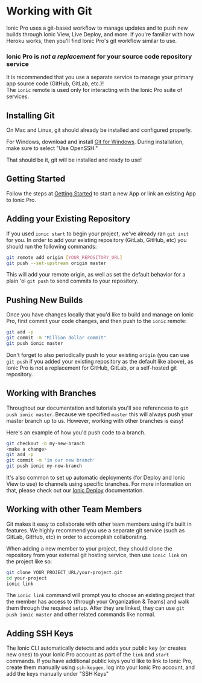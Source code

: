 # Working with Git

Ionic Pro uses a git-based workflow to manage updates and to push new builds through Ionic View, Live Deploy, and more. If you're familiar with how Heroku works, then you'll find Ionic Pro's git workflow similar to use.

<div class="alert alert-warning" role="alert"><h3>Ionic Pro is <i>not a replacement</i> for your source code repository service</h3>It is recommended that you use a separate service to manage your primary app source code (GitHub, GitLab, etc.)!<br />The <code>ionic</code> remote is used only for interacting with the Ionic Pro suite of services.</div>

## Installing Git

On Mac and Linux, git should already be installed and configured properly.

For Windows, download and install [Git for Windows](https://git-scm.com/download/win). During installation, make sure to select "Use OpenSSH."

That should be it, git will be installed and ready to use!

## Getting Started

Follow the steps at [Getting Started](/pro/getting-started.html) to start a new App or link an existing App to Ionic Pro.

## Adding your Existing Repository

If you used `ionic start` to begin your project, we've already ran `git init` for you. In order to add your existing repository (GitLab, GitHub, etc) you should run the following commands:

```bash
git remote add origin [YOUR_REPOSITORY_URL]
git push --set-upstream origin master
```

This will add your remote origin, as well as set the default behavior for a plain 'ol `git push` to send commits to your repository.

## Pushing New Builds

Once you have changes locally that you'd like to build and manage on Ionic Pro, first commit your code changes, and then push to the `ionic` remote:

```bash
git add -p
git commit -m "Million dollar commit"
git push ionic master
```

Don't forget to also periodically push to your existing `origin` (you can use `git push` if you added your existing repository as the default like above), as Ionic Pro is not a replacement for GitHub, GitLab, or a self-hosted git repository.

## Working with Branches

Throughout our documentation and tutorials you'll see referencess to `git push ionic master`. Because we specified `master` this will always push your master branch up to us. However, working with other branches is easy!

Here's an example of how you'd push code to a branch.

```bash
git checkout -b my-new-branch
<make a change>
git add -p
git commit -m 'in our new branch'
git push ionic my-new-branch
```

It's also common to set up automatic deployments (for Deploy and Ionic View to use) to channels using specific branches. For more information on that, please check out our [Ionic Deploy]() documentation.

## Working with other Team Members

Git makes it easy to collaborate with other team members using it's built in features. We highly recommend you use a separate git service (such as GitLab, GitHub, etc) in order to accomplish collaborating.

When adding a new member to your project, they should clone the repository from your external git hosting service, then use `ionic link` on the project like so:

```bash
git clone YOUR_PROJECT_URL/your-project.git
cd your-project
ionic link
```

The `ionic link` command will prompt you to choose an existing project that the member has access to (through your Organization & Teams) and walk them through the required setup. After they are linked, they can use `git push ionic master` and other related commands like normal.

## Adding SSH Keys

The Ionic CLI automatically detects and adds your public key (or creates new ones) to your Ionic Pro account as part of the `link` and `start` commands. If you have additional public keys you'd like to link to Ionic Pro, create them manually using `ssh-keygen`, log into your Ionic Pro account, and add the keys manually under "SSH Keys"

